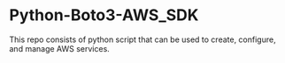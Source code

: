 # Python-Boto3-AWS_SDK

This repo consists of  python script that can be used to create, configure, and manage AWS services.
